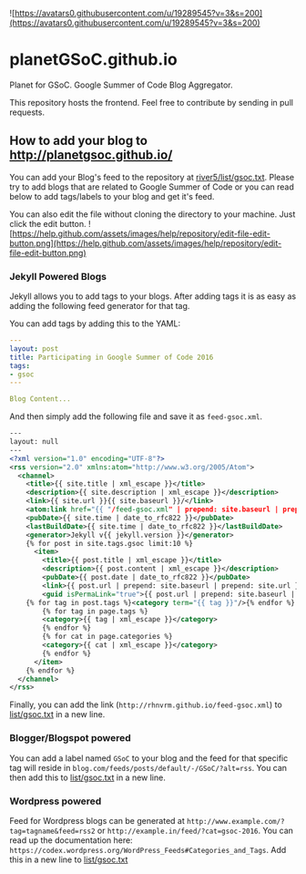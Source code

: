 ![https://avatars0.githubusercontent.com/u/19289545?v=3&s=200](https://avatars0.githubusercontent.com/u/19289545?v=3&s=200)

# planetGSoC.github.io
Planet for GSoC. Google Summer of Code Blog Aggregator.

This repository hosts the frontend. Feel free to contribute by sending in pull requests.

## How to add your blog to http://planetgsoc.github.io/

You can add your Blog's feed to the repository at [river5/list/gsoc.txt](https://github.com/planetGSoC/river5/blob/master/lists/gsoc.txt). Please try to add blogs that are related to Google Summer of Code or you can read below to add tags/labels to your blog and get it's feed.

You can also edit the file without cloning the directory to your machine. Just click the edit button.
![https://help.github.com/assets/images/help/repository/edit-file-edit-button.png](https://help.github.com/assets/images/help/repository/edit-file-edit-button.png)

### Jekyll Powered Blogs

Jekyll allows you to add tags to your blogs. After adding tags it is as easy as adding the following feed generator for that tag.

You can add tags by adding this to the YAML: 

```yaml
---
layout: post
title: Participating in Google Summer of Code 2016
tags:
- gsoc
---

Blog Content...

```

And then simply add the following file and save it as `feed-gsoc.xml`.

```xml
---
layout: null
---
<?xml version="1.0" encoding="UTF-8"?>
<rss version="2.0" xmlns:atom="http://www.w3.org/2005/Atom">
  <channel>
    <title>{{ site.title | xml_escape }}</title>
    <description>{{ site.description | xml_escape }}</description>
    <link>{{ site.url }}{{ site.baseurl }}/</link>
    <atom:link href="{{ "/feed-gsoc.xml" | prepend: site.baseurl | prepend: site.url }}" rel="self" type="application/rss+xml"/>
    <pubDate>{{ site.time | date_to_rfc822 }}</pubDate>
    <lastBuildDate>{{ site.time | date_to_rfc822 }}</lastBuildDate>
    <generator>Jekyll v{{ jekyll.version }}</generator>
    {% for post in site.tags.gsoc limit:10 %}
      <item>
        <title>{{ post.title | xml_escape }}</title>
        <description>{{ post.content | xml_escape }}</description>
        <pubDate>{{ post.date | date_to_rfc822 }}</pubDate>
        <link>{{ post.url | prepend: site.baseurl | prepend: site.url }}</link>
        <guid isPermaLink="true">{{ post.url | prepend: site.baseurl | prepend: site.url }}</guid>
	{% for tag in post.tags %}<category term="{{ tag }}"/>{% endfor %}
        {% for tag in page.tags %}
        <category>{{ tag | xml_escape }}</category>
        {% endfor %}
        {% for cat in page.categories %}
        <category>{{ cat | xml_escape }}</category>
        {% endfor %}
      </item>
    {% endfor %}
  </channel>
</rss>
```

Finally, you can add the link (`http://rhnvrm.github.io/feed-gsoc.xml`) to [list/gsoc.txt](https://github.com/planetGSoC/river5/blob/master/lists/gsoc.txt) in a new line.

### Blogger/Blogspot powered

You can add a label named `GSoC` to your blog and the feed for that specific tag will reside in `blog.com/feeds/posts/default/-/GSoC/?alt=rss`. You can then add this to [list/gsoc.txt](https://github.com/planetGSoC/river5/blob/master/lists/gsoc.txt) in a new line.


### Wordpress powered

Feed for Wordpress blogs can be generated at `http://www.example.com/?tag=tagname&feed=rss2` or `http://example.in/feed/?cat=gsoc-2016`. You can read up the documentation here: `https://codex.wordpress.org/WordPress_Feeds#Categories_and_Tags`. Add this in a new line to [list/gsoc.txt](https://github.com/planetGSoC/river5/blob/master/lists/gsoc.txt)


